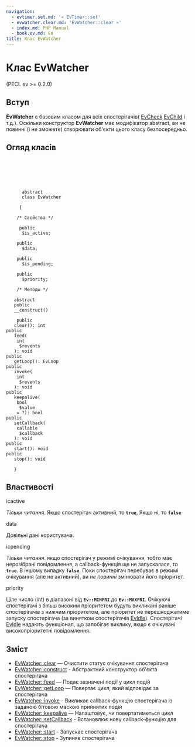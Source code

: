 ```yaml
---
navigation:
  - evtimer.set.md: '« EvTimer::set'
  - evwatcher.clear.md: 'EvWatcher::clear »'
  - index.md: PHP Manual
  - book.ev.md: Єв
title: Клас EvWatcher
---
```

# Клас EvWatcher

(PECL ev >= 0.2.0)

## Вступ

**EvWatcher** є базовим класом для всіх спостерігачів( [EvCheck](class.evcheck.md) [EvChild](class.evchild.md) і т.д.). Оскільки конструктор **EvWatcher** має модифікатор abstract, ви не повинні (і не зможете) створювати об'єкти цього класу безпосередньо.

## Огляд класів

```classsynopsis

     
    
    
    
     
      abstract
      class EvWatcher
     
     {
    
    /* Свойства */
    
     public
      $is_active;

    public
      $data;

    public
      $is_pending;

    public
      $priority;

    /* Методы */
    
   abstract
   public
   __construct()

    public
   clear(): int
public
   feed(
    int
     $revents
   ): void
public
   getLoop(): EvLoop
public
   invoke(
    int
     $revents
   ): void
public
   keepalive(
    bool
     $value
    = ?): bool
public
   setCallback(
    callable
     $callback
   ): void
public
   start(): void
public
   stop(): void

   }
```

## Властивості

ісactive

*Тільки читання*. Якщо спостерігач активний, то **`true`**, Якщо ні, то **`false`**

data

Довільні дані користувача.

ісpending

*Тільки читання*. якщо спостерігач у режимі очікування, тобто має нерозібрані повідомлення, а callback-функція ще не запускалася, то **`true`**. В іншому випадку **`false`**. Поки спостерігач перебуває в режимі очікування (але не активний), ви *не повинні* змінювати його пріоритет.

priority

Ціле число (int) в діапазоні від **`Ev::MINPRI`** до **`Ev::MAXPRI`**. Очікуючі спостерігачі з більш високим пріоритетом будуть викликані раніше спостерігачів з нижчим пріоритетом, але пріоритет не перешкоджатиме запуску спостерігача (за винятком спостерігачів [EvIdle](class.evidle.md)). Спостерігачі [EvIdle](class.evidle.md) надають функціонал, що запобігає виклику, якщо є очікувані високопріоритетні повідомлення.

## Зміст

-   [EvWatcher::clear](evwatcher.clear.md) — Очистити статус очікування спостерігача
-   [EvWatcher::construct](evwatcher.construct.md) - Абстрактний конструктор об'єкта спостерігача
-   [EvWatcher::feed](evwatcher.feed.md) — Подає зазначені події у цикл подій
-   [EvWatcher::getLoop](evwatcher.getloop.md) — Повертає цикл, який відповідає за спостерігача
-   [EvWatcher::invoke](evwatcher.invoke.md) - Викликає callback-функцію спостерігача із заданою бітовою маскою прийнятих подій
-   [EvWatcher::keepalive](evwatcher.keepalive.md) — Налаштовує, чи повертатиметься цикл
-   [EvWatcher::setCallback](evwatcher.setcallback.md) - Встановлює нову callback-функцію для спостерігача
-   [EvWatcher::start](evwatcher.start.md) - Запускає спостерігача
-   [EvWatcher::stop](evwatcher.stop.md) - Зупиняє спостерігача
